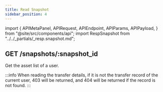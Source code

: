 ```yaml
---
title: Read Snapshot
sidebar_position: 4
---
```


import {
  APIMetaPanel,
  APIRequest,
  APIEndpoint,
  APIParams,
  APIPayload,
} from "@site/src/components/api";
import RespSnapshot from "../../_partials/_resp.snapshot.md";

## GET /snapshots/:snapshot_id

Get the asset list of a user.

:::info
When reading the transfer details, if it is not the transfer record of the current user, 403 will be returned, and 404 will be returned if the record is not found.
:::

<APIEndpoint url="/snapshots/:snapshot_id" />

<APIMetaPanel scope="SNAPSHOTS:READ" scopeNote="" />

<APIParams
  p-snapshot_id="the snapshot's id which you are getting"
  p-snapshot_id-required={true}
/>

<APIRequest
  title="Read Snapshot"
  url="/snapshots/8f5b244e-cf86-4374-8eaa-c551fd70cd83"
/>

<RespSnapshot />
